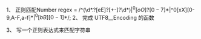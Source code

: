 1、 正则匹配Number
regex = /^(\d*\.?[eE]?[+-]?\d*$)|^0[oO]?[0-7]*$|^0[xX][0-9,A-F,a-f]*$|^0[bB][0-1]*$/;
2、 完成 UTF8__Encoding 的函数

3、 写一个正则表达式来匹配字符串
